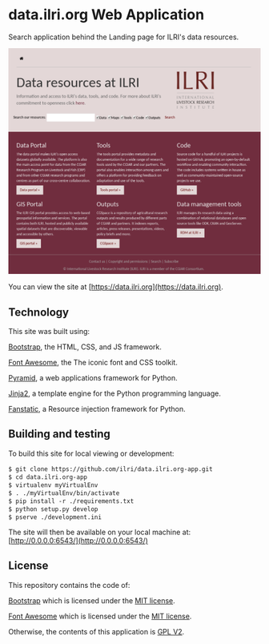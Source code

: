 # data.ilri.org Web Application
Search application behind the Landing page for ILRI's data resources.

![dataDotILRIApp screenshot](/screenshot.png?raw=true "Screenshot")

You can view the site at [https://data.ilri.org](https://data.ilri.org).

## Technology
This site was built using:

[Bootstrap](http://getbootstrap.com/), the HTML, CSS, and JS framework.

[Font Awesome](http://fortawesome.github.io/Font-Awesome/), the The iconic font and CSS toolkit.

[Pyramid](http://www.pylonsproject.org/), a web applications framework for Python.

[Jinja2](http://jinja.pocoo.org/), a template engine for the Python programming language.

[Fanstatic](http://www.fanstatic.org/), a Resource injection framework for Python.


## Building and testing
To build this site for local viewing or development:

    $ git clone https://github.com/ilri/data.ilri.org-app.git
    $ cd data.ilri.org-app
    $ virtualenv myVirtualEnv
    $ . ./myVirtualEnv/bin/activate
    $ pip install -r ./requirements.txt
    $ python setup.py develop
    $ pserve ./development.ini

The site will then be available on your local machine at: [http://0.0.0.0:6543/](http://0.0.0.0:6543/)

## License

This repository contains the code of:

[Bootstrap](http://getbootstrap.com) which is licensed under the [MIT license](https://raw.githubusercontent.com/twbs/bootstrap/master/LICENSE).

[Font Awesome](http://fortawesome.github.io/Font-Awesome/) which is licensed under the [MIT license](http://opensource.org/licenses/mit-license.html).

Otherwise, the contents of this application is [GPL V2](http://www.gnu.org/copyleft/gpl.html).
